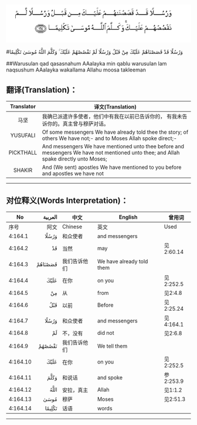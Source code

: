 ![004:164](images/004_164.gif)

#وَرُسُلًا قَدْ قَصَصْنَاهُمْ عَلَيْكَ مِنْ قَبْلُ وَرُسُلًا لَمْ نَقْصُصْهُمْ عَلَيْكَ ۚ وَكَلَّمَ اللَّهُ مُوسَىٰ تَكْلِيمًا 

##Warusulan qad qasasnahum AAalayka min qablu warusulan lam naqsushum AAalayka wakallama Allahu moosa takleeman 

## 翻译(Translation)：

| Translator | 译文(Translation)                                            |
| :--------: | ------------------------------------------------------------ |
|    马坚    | 我确已派遣许多使者，他们中有我在以前已告诉你的， 有我未告诉你的。真主曾与穆萨对话。 |
|  YUSUFALI  | Of some messengers We have already told thee the story; of others We have not;- and to Moses Allah spoke direct;- |
| PICKTHALL  | And messengers We have mentioned unto thee before and messengers We have not mentioned unto thee; and Allah spake directly unto Moses; |
|   SHAKIR   | And (We sent) apostles We have mentioned to you before and apostles we have not |

---

## 对位释义(Words Interpretation)：

| No   | العربية | 中文    | English | 曾用词 |
| ---- | ------: | ------- | ------- | ------ |
| 序号 |    阿文 | Chinese | 英文    | Used   |
| 4:164.1  | وَرُسُلًا   | 和众使者     | and messengers            |           |
| 4:164.2  | قَدْ      | 当然         | may                       | 见2:60.14 |
| 4:164.3  | قَصَصْنَاهُمْ | 我们告诉他们 | We have already told them |           |
| 4:164.4  | عَلَيْكَ    | 在你         | on you                    | 见2:252.5 |
| 4:164.5  | مِنْ      | 从           | from                      | 见2:4.8   |
| 4:164.6  | قَبْلُ     | 以前         | Before                    | 见2:25.24 |
| 4:164.7  | وَرُسُلًا   | 和众使者     | and messengers            | 见4:164.1 |
| 4:164.8  | لَمْ      | 不，没有     | did not                   | 见2:6.8   |
| 4:164.9  | نَقْصُصْهُمْ  | 我们告诉他们 | We tell them              |           |
| 4:164.10 | عَلَيْكَ    | 在你         | on you                    | 见2:252.5 |
| 4:164.11 | وَكَلَّمَ    | 和说话       | and spoke                 | 参2:253.9 |
| 4:164.12 | اللَّهُ    | 安拉，真主   | Allah                     | 见1:1.2   |
| 4:164.13 | مُوسَىٰ    | 穆萨         | Moses                     | 见2:51.3  |
| 4:164.14 | تَكْلِيمًا  | 话语         | words                     |           |

---
